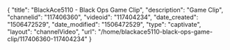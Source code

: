 {
    "title": "BlackAce5110 - Black Ops Game Clip",
    "description": "Game Clip",
    "channelid": "117406360",
    "videoid": "117404234",
    "date_created": "1506472529",
    "date_modified": "1506472529",
    "type": "captivate",
    "layout": "channelVideo",
    "url": "\/home\/blackace5110-black-ops-game-clip\/117406360-117404234"
}